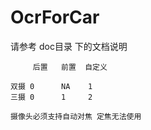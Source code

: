 # OcrForCar
请参考 doc目录 下的文档说明

         后置   前置  自定义
    
    双摄 0      NA    1
    三摄 0      1     2
    
    摄像头必须支持自动对焦 定焦无法使用
